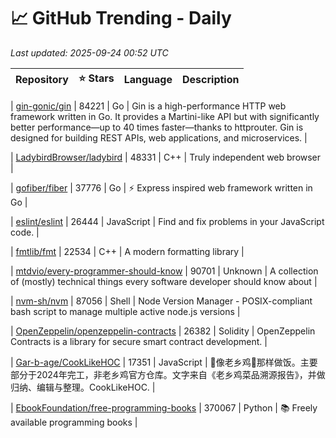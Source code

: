# 📈 GitHub Trending - Daily

_Last updated: 2025-09-24 00:52 UTC_

| Repository | ⭐ Stars | Language | Description |
|------------|--------:|----------|-------------|

| [gin-gonic/gin](https://github.com/gin-gonic/gin) | 84221 | Go | Gin is a high-performance HTTP web framework written in Go. It provides a Martini-like API but with significantly better performance—up to 40 times faster—thanks to httprouter. Gin is designed for building REST APIs, web applications, and microservices. |

| [LadybirdBrowser/ladybird](https://github.com/LadybirdBrowser/ladybird) | 48331 | C++ | Truly independent web browser |

| [gofiber/fiber](https://github.com/gofiber/fiber) | 37776 | Go | ⚡️ Express inspired web framework written in Go |

| [eslint/eslint](https://github.com/eslint/eslint) | 26444 | JavaScript | Find and fix problems in your JavaScript code. |

| [fmtlib/fmt](https://github.com/fmtlib/fmt) | 22534 | C++ | A modern formatting library |

| [mtdvio/every-programmer-should-know](https://github.com/mtdvio/every-programmer-should-know) | 90701 | Unknown | A collection of (mostly) technical things every software developer should know about |

| [nvm-sh/nvm](https://github.com/nvm-sh/nvm) | 87056 | Shell | Node Version Manager - POSIX-compliant bash script to manage multiple active node.js versions |

| [OpenZeppelin/openzeppelin-contracts](https://github.com/OpenZeppelin/openzeppelin-contracts) | 26382 | Solidity | OpenZeppelin Contracts is a library for secure smart contract development. |

| [Gar-b-age/CookLikeHOC](https://github.com/Gar-b-age/CookLikeHOC) | 17351 | JavaScript | 🥢像老乡鸡🐔那样做饭。主要部分于2024年完工，非老乡鸡官方仓库。文字来自《老乡鸡菜品溯源报告》，并做归纳、编辑与整理。CookLikeHOC. |

| [EbookFoundation/free-programming-books](https://github.com/EbookFoundation/free-programming-books) | 370067 | Python | 📚 Freely available programming books |
